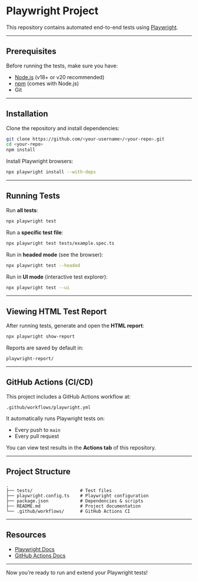 # Playwright Project

This repository contains automated end-to-end tests using [Playwright](https://playwright.dev/).

---

## Prerequisites
Before running the tests, make sure you have:
- [Node.js](https://nodejs.org/) (v18+ or v20 recommended)
- [npm](https://docs.npmjs.com/getting-started) (comes with Node.js)
- Git

---

## Installation
Clone the repository and install dependencies:

```bash
git clone https://github.com/<your-username>/<your-repo>.git
cd <your-repo>
npm install
```

Install Playwright browsers:

```bash
npx playwright install --with-deps
```

---

##  Running Tests
Run **all tests**:

```bash
npx playwright test
```

Run a **specific test file**:

```bash
npx playwright test tests/example.spec.ts
```

Run in **headed mode** (see the browser):

```bash
npx playwright test --headed
```

Run in **UI mode** (interactive test explorer):

```bash
npx playwright test --ui
```

---

##  Viewing HTML Test Report
After running tests, generate and open the **HTML report**:

```bash
npx playwright show-report
```

Reports are saved by default in:

```
playwright-report/
```

---

##  GitHub Actions (CI/CD)
This project includes a GitHub Actions workflow at:

```
.github/workflows/playwright.yml
```

It automatically runs Playwright tests on:
- Every push to `main`
- Every pull request

You can view test results in the **Actions tab** of this repository.

---

##  Project Structure
```
.
├── tests/                  # Test files
├── playwright.config.ts    # Playwright configuration
├── package.json            # Dependencies & scripts
├── README.md               # Project documentation
└── .github/workflows/      # GitHub Actions CI
```

---

##  Resources
- [Playwright Docs](https://playwright.dev/docs/intro)
- [GitHub Actions Docs](https://docs.github.com/en/actions)

---
 Now you’re ready to run and extend your Playwright tests!
